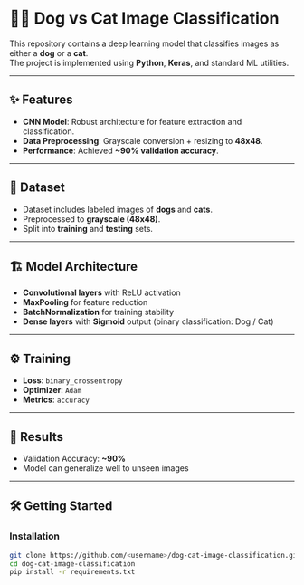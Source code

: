 # 🐶🐱 Dog vs Cat Image Classification

This repository contains a deep learning model that classifies images as either a **dog** or a **cat**.  
The project is implemented using **Python**, **Keras**, and standard ML utilities.

---

## ✨ Features
- **CNN Model**: Robust architecture for feature extraction and classification.  
- **Data Preprocessing**: Grayscale conversion + resizing to **48x48**.  
- **Performance**: Achieved **~90% validation accuracy**.  

---

## 📂 Dataset
- Dataset includes labeled images of **dogs** and **cats**.  
- Preprocessed to **grayscale (48x48)**.  
- Split into **training** and **testing** sets.  

---

## 🏗️ Model Architecture
- **Convolutional layers** with ReLU activation  
- **MaxPooling** for feature reduction  
- **BatchNormalization** for training stability  
- **Dense layers** with **Sigmoid** output (binary classification: Dog / Cat)  

---

## ⚙️ Training
- **Loss**: `binary_crossentropy`  
- **Optimizer**: `Adam`  
- **Metrics**: `accuracy`  

---

## 🚀 Results
- Validation Accuracy: **~90%**  
- Model can generalize well to unseen images  

---

## 🛠️ Getting Started

### Installation
```bash
git clone https://github.com/<username>/dog-cat-image-classification.git
cd dog-cat-image-classification
pip install -r requirements.txt
